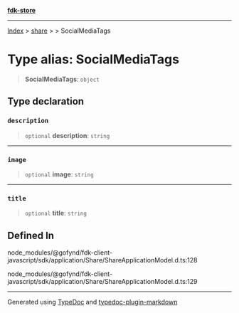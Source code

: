 [**fdk-store**](../../../README.md)
***

[Index](../../../API.md) > [share](../../README.md) > [<internal>](../README.md) > SocialMediaTags

# Type alias: SocialMediaTags

> **SocialMediaTags**: `object`

## Type declaration

### `description`

> `optional` **description**: `string`

***

### `image`

> `optional` **image**: `string`

***

### `title`

> `optional` **title**: `string`

## Defined In

node\_modules/@gofynd/fdk-client-javascript/sdk/application/Share/ShareApplicationModel.d.ts:128

node\_modules/@gofynd/fdk-client-javascript/sdk/application/Share/ShareApplicationModel.d.ts:129

***
Generated using [TypeDoc](https://typedoc.org/) and [typedoc-plugin-markdown](https://www.npmjs.com/package/typedoc-plugin-markdown)
